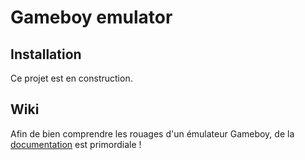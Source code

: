 # Gameboy emulator

## Installation
Ce projet est en construction.

## Wiki
Afin de bien comprendre les rouages d'un émulateur Gameboy, de la [documentation](https://github.com/Clotildelevou/gameboy-emulator/wiki/L'%C3%A9mulation-d'une-Gameboy) est primordiale !
